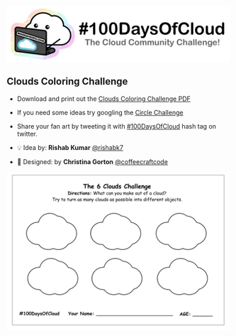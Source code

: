 <p align="center">
  <img src="https://github.com/100DaysOfCloud/100DaysOfCloudMisc/blob/master/assets/banner.png?raw=true">
</p>


## Clouds Coloring Challenge

* Download and print out the [Clouds Coloring Challenge PDF](https://github.com/100DaysOfCloud/100DaysOfCloudMisc/raw/master/clouds-coloring-challenge.pdf)
* If you need some ideas try googling the [Circle Challenge](https://www.google.com/search?q=circle+challenge&source=lnms&tbm=isch&sa=X&ved=2ahUKEwis18ufwLnqAhVIa80KHebJD2wQ_AUoAXoECAwQAw&biw=1440&bih=749)
* Share your fan art by tweeting it with [#100DaysOfCloud](https://twitter.com/search?q=%23100DaysOfCloud&src=typed_query) hash tag on
twitter.

* 💡 Idea by: **Rishab Kumar** [@rishabk7](https://twitter.com/rishabk7)
* 🎨 Designed: by **Christina Gorton** [@coffeecraftcode](https://twitter.com/coffeecraftcode)

<p align="center">
  <img src="https://github.com/100DaysOfCloud/100DaysOfCloudMisc/blob/master/assets/clouds-coloring-challenge.png?raw=true">
</p>

